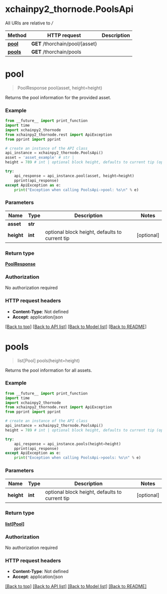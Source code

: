 # xchainpy2_thornode.PoolsApi

All URIs are relative to */*

Method | HTTP request | Description
------------- | ------------- | -------------
[**pool**](PoolsApi.md#pool) | **GET** /thorchain/pool/{asset} | 
[**pools**](PoolsApi.md#pools) | **GET** /thorchain/pools | 

# **pool**
> PoolResponse pool(asset, height=height)



Returns the pool information for the provided asset.

### Example
```python
from __future__ import print_function
import time
import xchainpy2_thornode
from xchainpy2_thornode.rest import ApiException
from pprint import pprint

# create an instance of the API class
api_instance = xchainpy2_thornode.PoolsApi()
asset = 'asset_example' # str | 
height = 789 # int | optional block height, defaults to current tip (optional)

try:
    api_response = api_instance.pool(asset, height=height)
    pprint(api_response)
except ApiException as e:
    print("Exception when calling PoolsApi->pool: %s\n" % e)
```

### Parameters

Name | Type | Description  | Notes
------------- | ------------- | ------------- | -------------
 **asset** | **str**|  | 
 **height** | **int**| optional block height, defaults to current tip | [optional] 

### Return type

[**PoolResponse**](PoolResponse.md)

### Authorization

No authorization required

### HTTP request headers

 - **Content-Type**: Not defined
 - **Accept**: application/json

[[Back to top]](#) [[Back to API list]](../README.md#documentation-for-api-endpoints) [[Back to Model list]](../README.md#documentation-for-models) [[Back to README]](../README.md)

# **pools**
> list[Pool] pools(height=height)



Returns the pool information for all assets.

### Example
```python
from __future__ import print_function
import time
import xchainpy2_thornode
from xchainpy2_thornode.rest import ApiException
from pprint import pprint

# create an instance of the API class
api_instance = xchainpy2_thornode.PoolsApi()
height = 789 # int | optional block height, defaults to current tip (optional)

try:
    api_response = api_instance.pools(height=height)
    pprint(api_response)
except ApiException as e:
    print("Exception when calling PoolsApi->pools: %s\n" % e)
```

### Parameters

Name | Type | Description  | Notes
------------- | ------------- | ------------- | -------------
 **height** | **int**| optional block height, defaults to current tip | [optional] 

### Return type

[**list[Pool]**](Pool.md)

### Authorization

No authorization required

### HTTP request headers

 - **Content-Type**: Not defined
 - **Accept**: application/json

[[Back to top]](#) [[Back to API list]](../README.md#documentation-for-api-endpoints) [[Back to Model list]](../README.md#documentation-for-models) [[Back to README]](../README.md)

